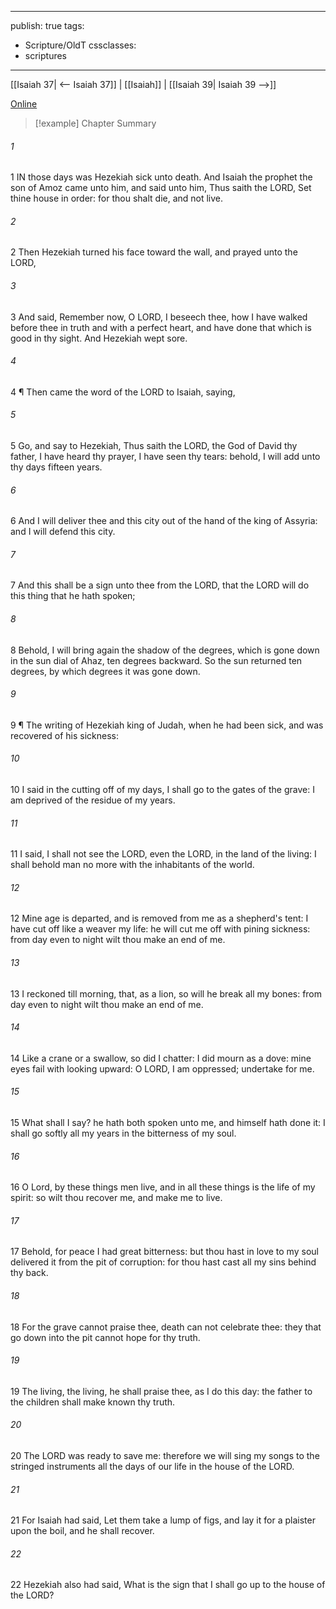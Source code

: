 

---
publish: true
tags:
  - Scripture/OldT
cssclasses:
  - scriptures
---
[[Isaiah 37| <-- Isaiah 37]] | [[Isaiah]] | [[Isaiah 39| Isaiah 39 -->]]

[Online](https://churchofjesuschrist.org/study/scriptures/ot/isa/38?lang=eng)

>[!example] Chapter Summary
>
###### 1
1 IN those days was Hezekiah sick unto death.  And Isaiah the prophet the son of Amoz came unto him, and said unto him, Thus saith the LORD, Set thine house in order: for thou shalt die, and not live.
###### 2
2 Then Hezekiah turned his face toward the wall, and prayed unto the LORD,
###### 3
3 And said, Remember now, O LORD, I beseech thee, how I have walked before thee in truth and with a perfect heart, and have done that which is good in thy sight.  And Hezekiah wept sore.
###### 4
4 ¶ Then came the word of the LORD to Isaiah, saying,
###### 5
5 Go, and say to Hezekiah, Thus saith the LORD, the God of David thy father, I have heard thy prayer, I have seen thy tears: behold, I will add unto thy days fifteen years.
###### 6
6 And I will deliver thee and this city out of the hand of the king of Assyria: and I will defend this city.
###### 7
7 And this shall be a sign unto thee from the LORD, that the LORD will do this thing that he hath spoken;
###### 8
8 Behold, I will bring again the shadow of the degrees, which is gone down in the sun dial of Ahaz, ten degrees backward.  So the sun returned ten degrees, by which degrees it was gone down.
###### 9
9 ¶ The writing of Hezekiah king of Judah, when he had been sick, and was recovered of his sickness:
###### 10
10 I said in the cutting off of my days, I shall go to the gates of the grave: I am deprived of the residue of my years.
###### 11
11 I said, I shall not see the LORD, even the LORD, in the land of the living: I shall behold man no more with the inhabitants of the world.
###### 12
12 Mine age is departed, and is removed from me as a shepherd's tent: I have cut off like a weaver my life: he will cut me off with pining sickness: from day even to night wilt thou make an end of me.
###### 13
13 I reckoned till morning, that, as a lion, so will he break all my bones: from day even to night wilt thou make an end of me.
###### 14
14 Like a crane or a swallow, so did I chatter: I did mourn as a dove: mine eyes fail with looking upward: O LORD, I am oppressed; undertake for me.
###### 15
15 What shall I say?  he hath both spoken unto me, and himself hath done it: I shall go softly all my years in the bitterness of my soul.
###### 16
16 O Lord, by these things men live, and in all these things is the life of my spirit: so wilt thou recover me, and make me to live.
###### 17
17 Behold, for peace I had great bitterness: but thou hast in love to my soul delivered it from the pit of corruption: for thou hast cast all my sins behind thy back.
###### 18
18 For the grave cannot praise thee, death can not celebrate thee: they that go down into the pit cannot hope for thy truth.
###### 19
19 The living, the living, he shall praise thee, as I do this day: the father to the children shall make known thy truth.
###### 20
20 The LORD was ready to save me: therefore we will sing my songs to the stringed instruments all the days of our life in the house of the LORD.
###### 21
21 For Isaiah had said, Let them take a lump of figs, and lay it for a plaister upon the boil, and he shall recover.
###### 22
22 Hezekiah also had said, What is the sign that I shall go up to the house of the LORD?



